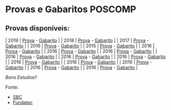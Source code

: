 # Provas e Gabaritos POSCOMP


## Provas disponíveis:

| 2019     | [Prova](./Provas/prova-2019.pdf) -  [Gabarito](./Gabaritos/gabarito-2019.pdf)  |
| 2018     | [Prova](./Provas/prova-2018.pdf) -  [Gabarito](./Gabaritos/gabarito-2018.pdf)  |
| 2017     | [Prova](./Provas/prova-2017.pdf) -  [Gabarito](./Gabaritos/gabarito-2017.pdf)  |
| 2016     | [Prova](./Provas/prova-2016.pdf) -  [Gabarito](./Gabaritos/gabarito-2016.pdf)  |
| 2015     | [Prova](./Provas/prova-2015.pdf) -  [Gabarito](./Gabaritos/gabarito-2015.pdf)  |
| 2016     | [Prova](./Provas/prova-2014.pdf) -  [Gabarito](./Gabaritos/gabarito-2014.pdf)  |
| 2016     | [Prova](./Provas/prova-2015.pdf) -  [Gabarito](./Gabaritos/gabarito-2013.pdf)  |
| 2016     | [Prova](./Provas/prova-2012.pdf) -  [Gabarito](./Gabaritos/gabarito-2012.pdf)  |
| 2016     | [Prova](./Provas/prova-2011.pdf) -  [Gabarito](./Gabaritos/gabarito-2011.pdf)  |
| 2016     | [Prova](./Provas/prova-2010.pdf) -  [Gabarito](./Gabaritos/gabarito-2010.pdf)  |
| 2016     | [Prova](./Provas/prova-2009.pdf) -  [Gabarito](./Gabaritos/gabarito-2009.pdf)  |
| 2016     | [Prova](./Provas/prova-2008.pdf) -  [Gabarito](./Gabaritos/gabarito-2008.pdf)  |
| 2016     | [Prova](./Provas/prova-2007.pdf) -  [Gabarito](./Gabaritos/gabarito-2007.pdf)  |
| 2016     | [Prova](./Provas/prova-2006.pdf) -  [Gabarito](./Gabaritos/gabarito-2006.pdf)  |
| 2016     | [Prova](./Provas/prova-2005.pdf) -  [Gabarito](./Gabaritos/gabarito-2005.pdf)  |
| 2016     | [Prova](./Provas/prova-2004.pdf) -  [Gabarito](./Gabaritos/gabarito-2004.pdf)  |


*Bons Estudos!!*


Fonte: 
* [SBC](http://www.sbc.org.br/documentos-da-sbc/category/153-provas-e-gabaritos-do-poscomp)
* [Fundatec](https://fundatec.org.br/portal/concursos/publicacoes_v2.php?concurso=421)
